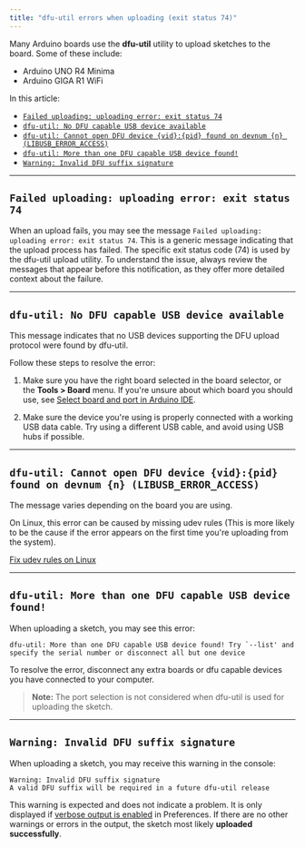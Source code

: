 ```yaml
---
title: "dfu-util errors when uploading (exit status 74)"
---
```


Many Arduino boards use the **dfu-util** utility to upload sketches to the board. Some of these include:

* Arduino UNO R4 Minima
* Arduino GIGA R1 WiFi

In this article:

* [`Failed uploading: uploading error: exit status 74`](#exit-status-74)
* [`dfu-util: No DFU capable USB device available`](#no-dfu-capable-usb-device-available)
* [`dfu-util: Cannot open DFU device {vid}:{pid} found on devnum {n} (LIBUSB_ERROR_ACCESS)`](#libusb-error-access)
* [`dfu-util: More than one DFU capable USB device found!`](#more-than-one-dfu-capable-usb-device)
* [`Warning: Invalid DFU suffix signature`](#invalid-dfu-suffix-signature)

---

<a id="exit-status-74"></a>

## `Failed uploading: uploading error: exit status 74`

When an upload fails, you may see the message `Failed uploading: uploading error: exit status 74`. This is a generic message indicating that the upload process has failed. The specific exit status code (74) is used by the dfu-util upload utility. To understand the issue, always review the messages that appear before this notification, as they offer more detailed context about the failure.

---

<a id="no-dfu-capable-usb-device-available"></a>

## `dfu-util: No DFU capable USB device available`

This message indicates that no USB devices supporting the DFU upload protocol were found by dfu-util.

Follow these steps to resolve the error:

1. Make sure you have the right board selected in the board selector, or the **Tools > Board** menu. If you're unsure about which board you should use, see [Select board and port in Arduino IDE](https://support.arduino.cc/hc/en-us/articles/4406856349970-Select-board-and-port-in-Arduino-IDE).

2. Make sure the device you're using is properly connected with a working USB data cable. Try using a different USB cable, and avoid using USB hubs if possible.

---

<a id="libusb-error-access"></a>

## `dfu-util: Cannot open DFU device {vid}:{pid} found on devnum {n} (LIBUSB_ERROR_ACCESS)`

The message varies depending on the board you are using.

On Linux, this error can be caused by missing udev rules (This is more likely to be the cause if the error appears on the first time you're uploading from the system).

   <a class="link-chevron-right" href="https://support.arduino.cc/hc/en-us/articles/9005041052444-Fix-udev-rules-on-Linux">Fix udev rules on Linux</a>

---

<a id="more-than-one-dfu-capable-usb-device"></a>

## `dfu-util: More than one DFU capable USB device found!`

When uploading a sketch, you may see this error:

```
dfu-util: More than one DFU capable USB device found! Try `--list' and specify the serial number or disconnect all but one device
```

To resolve the error, disconnect any extra boards or dfu capable devices you have connected to your computer.

> **Note:** The port selection is not considered when dfu-util is used for uploading the sketch.

---

<a id="invalid-dfu-suffix-signature"></a>

## `Warning: Invalid DFU suffix signature`

When uploading a sketch, you may receive this warning in the console:

```
Warning: Invalid DFU suffix signature
A valid DFU suffix will be required in a future dfu-util release
```

This warning is expected and does not indicate a problem. It is only displayed if [verbose output is enabled](https://support.arduino.cc/hc/en-us/articles/4407705216274) in Preferences. If there are no other warnings or errors in the output, the sketch most likely **uploaded successfully**.

<!-- markdownlint-disable-file HC001 -->
